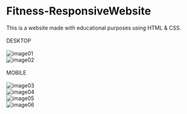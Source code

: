 # Fitness-ResponsiveWebsite
This is a website made with educational purposes using HTML &amp; CSS.
<br>
<br>
DESKTOP
<br>
<br>
![image01](https://github.com/KristiyanHristov04/Fitness-ResponsiveWebsite/assets/92588334/89438760-dd84-4999-bb88-b7dd37785827)<br>
![image02](https://github.com/KristiyanHristov04/Fitness-ResponsiveWebsite/assets/92588334/6910b3b5-535c-43e7-a30b-27f9ef3f89f6)
<br>
<br>
MOBILE
<br>
<br>
![image03](https://github.com/KristiyanHristov04/Fitness-ResponsiveWebsite/assets/92588334/b8f0f490-0dbf-4278-9db6-6b5efffc5331)<br>
![image04](https://github.com/KristiyanHristov04/Fitness-ResponsiveWebsite/assets/92588334/83581f62-5c63-4322-902d-171107fd1a84)<br>
![image05](https://github.com/KristiyanHristov04/Fitness-ResponsiveWebsite/assets/92588334/f17fb275-d7cd-4b24-8a06-3ac06ccf4d7d)<br>
![image06](https://github.com/KristiyanHristov04/Fitness-ResponsiveWebsite/assets/92588334/29616e1e-b579-4b27-bd1a-1a929204ba6b)<br>

